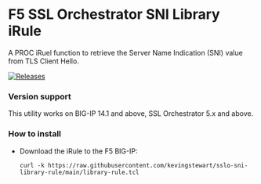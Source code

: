 # F5 SSL Orchestrator SNI Library iRule
A PROC iRuel function to retrieve the Server Name Indication (SNI) value from TLS Client Hello.

[![Releases](https://img.shields.io/github/v/release/kevingstewart/sslo-sni-library-rule.svg)](https://github.com/kevingstewart/sslo-sni-library-rule/releases)

### Version support
This utility works on BIG-IP 14.1 and above, SSL Orchestrator 5.x and above.

### How to install 
- Download the iRule to the F5 BIG-IP:

  `curl -k https://raw.githubusercontent.com/kevingstewart/sslo-sni-library-rule/main/library-rule.tcl`


